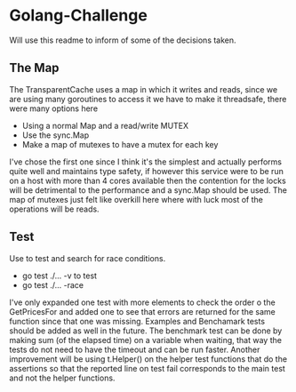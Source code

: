 # Golang-Challenge
Will use this readme to inform of some of the decisions taken.

## The Map
The TransparentCache uses a map in which it writes and reads, since we are using many goroutines to access it we have to make it threadsafe, there were many options here

* Using a normal Map and a read/write MUTEX
* Use the sync.Map
* Make a map of mutexes to have a mutex for each key

I've chose the first one since I think it's the simplest and actually performs quite well and maintains type safety, if however this service were to be run on a host with more than 4 cores available then the contention for the locks will be detrimental to the performance and a sync.Map should be used. The map of mutexes just felt like overkill here where with luck most of the operations will be reads.
## Test
Use to test and search for race conditions.
* go test ./... -v  to test
* go test ./... -race 

I've only expanded one test with more elements to check the order o the GetPricesFor and added one to see that errors are returned for the same function since that one was missing. Examples and Benchamark tests should be added as well in the future. The benchmark test can be done by making sum (of the elapsed time) on a variable when waiting, that way the tests do not need to have the timeout and can be run faster. Another improvement will be using     t.Helper() on the helper test functions that do the assertions so that the reported line on test fail  corresponds to the main test and not the helper functions.
